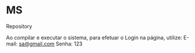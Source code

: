 # MS
Repository

Ao compilar e executar o sistema, para efetuar o Login na página, utilize:
E-mail: sa@gmail.com
Senha: 123  

